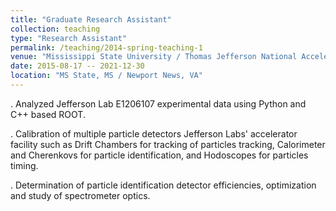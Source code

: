 ```yaml
---
title: "Graduate Research Assistant"
collection: teaching
type: "Research Assistant"
permalink: /teaching/2014-spring-teaching-1
venue: "Mississippi State University / Thomas Jefferson National Accelerator Facility (Jefferson Lab)"
date: 2015-08-17 -- 2021-12-30
location: "MS State, MS / Newport News, VA"
---
```

. Analyzed Jefferson Lab E1206107 experimental data using Python and C++ based ROOT.

. Calibration of multiple particle detectors Jefferson Labs' accelerator facility such as Drift Chambers for tracking of particles tracking, Calorimeter and Cherenkovs for particle identification, and Hodoscopes for particles timing.

. Determination of particle identification detector efficiencies, optimization and study of spectrometer optics.
